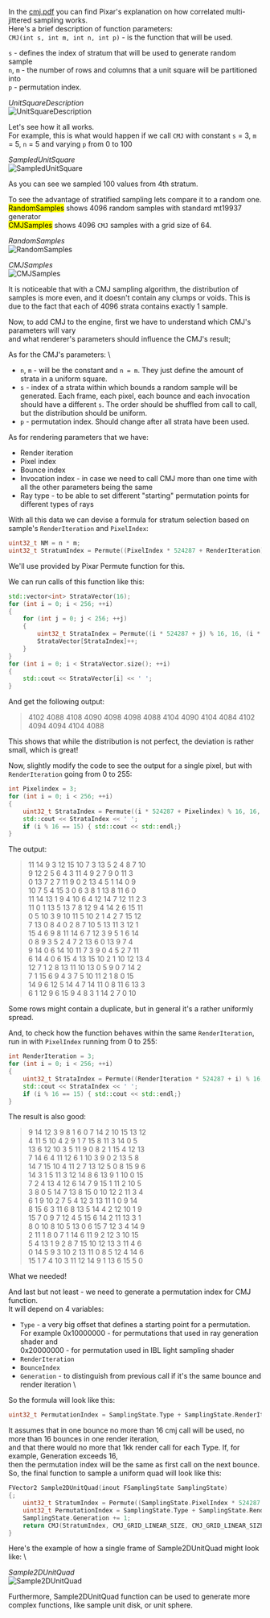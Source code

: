 In the [cmj.pdf](https://graphics.pixar.com/library/MultiJitteredSampling/paper.pdf) you can find Pixar's
explanation on how correlated multi-jittered sampling works. \
Here's a brief description of function parameters: \
`CMJ(int s, int m, int n, int p)` - is the function that will be used.

`s` - defines the index of stratum that will be used to generate random sample \
`n`, `m` - the number of rows and columns that a unit square will be partitioned into \
`p` - permutation index.

*UnitSquareDescription* \
![UnitSquareDescription](./a.jpg "UnitSquareDescription")

Let's see how it all works. \
For example, this is what would happen if we call `CMJ` with constant `s` = 3, `m` = 5, `n` = 5 and varying `p` from 0 to 100

*SampledUnitSquare* \
![SampledUnitSquare](./b.bmp "SampledUnitSquare")

As you can see we sampled 100 values from 4th stratum.

To see the advantage of stratified sampling lets compare it to a random one. \
<mark>RandomSamples</mark> shows 4096 random samples with standard mt19937 generator \
<mark>CMJSamples</mark> shows 4096 `CMJ` samples with a grid size of 64.

*RandomSamples* \
![RandomSamples](./c.bmp "RandomSamples")

*CMJSamples* \
![CMJSamples](./d.bmp "CMJSamples")

It is noticeable that with a CMJ sampling algorithm, the distribution of samples is more even, and it doesn't contain
any clumps or voids. This is due to the fact that each of 4096 strata contains exactly 1 sample.

Now, to add CMJ to the engine, first we have to understand which CMJ's parameters will vary \
and what renderer's parameters should influence the CMJ's result;

As for the CMJ's parameters: \
 - `n`, `m` - will be the constant and `n = m`. They just define the amount of strata in a uniform square.
 - `s` - index of a strata within which bounds a random sample will be generated.
Each frame, each pixel, each bounce and each invocation should have a different `s`.
The order should be shuffled from call to call, but the distribution should be uniform.
 - `p` - permutation index. Should change after all strata have been used.

As for rendering parameters that we have:
 - Render iteration
 - Pixel index
 - Bounce index
 - Invocation index - in case we need to call CMJ more than one time with all the other parameters being the same 
 - Ray type - to be able to set different "starting" permutation points for different types of rays

With all this data we can devise a formula for stratum selection based on sample's `RenderIteration` and `PixelIndex`:
```c++
uint32_t NM = n * m;
uint32_t StratumIndex = Permute((PixelIndex * 524287 + RenderIteration) % NM, NM, (PixelIndex * 524287 + RenderIteration) / NM);
```
We'll use provided by Pixar Permute function for this.

We can run calls of this function like this:
```c++
std::vector<int> StrataVector(16);
for (int i = 0; i < 256; ++i)
{
	for (int j = 0; j < 256; ++j)
	{
		uint32_t StrataIndex = Permute((i * 524287 + j) % 16, 16, (i * 524287 + j) / 16);
		StrataVector[StrataIndex]++;
	}
}
for (int i = 0; i < StrataVector.size(); ++i)
{
	std::cout << StrataVector[i] << ' ';
}
```
And get the following output:
>4102 4088 4108 4090 4098 4098 4088 4104 4090 4104 4084 4102 4094 4094 4104 4088

This shows that while the distribution is not perfect, the deviation is rather small, which is great!

Now, slightly modify the code to see the output for a single pixel, but with `RenderIteration` going from 0 to 255:
```c++
int Pixelindex = 3;
for (int i = 0; i < 256; ++i)
{
	uint32_t StrataIndex = Permute((i * 524287 + Pixelindex) % 16, 16, (i * 524287 + Pixelindex) / 16);
	std::cout << StrataIndex << ' ';
	if (i % 16 == 15) { std::cout << std::endl;}
}
```
The output:
>11 14 9 3 12 15 10 7 3 13 5 2 4 8 7 10 \
9 12 2 5 6 4 3 11 4 9 2 7 9 0 11 3 \
0 13 7 2 7 11 9 0 2 13 4 5 1 14 0 9 \
10 7 5 4 15 3 0 6 3 8 1 13 8 11 6 0 \
11 14 13 1 9 4 10 6 4 12 14 7 12 11 2 3 \
11 0 1 13 5 13 7 8 12 9 4 14 2 6 15 11 \
0 5 10 3 9 10 11 5 10 2 1 4 2 7 15 12 \
7 13 0 8 4 0 2 8 7 10 5 13 11 3 12 1 \
15 4 6 9 8 11 14 6 7 12 3 9 5 1 6 14 \
0 8 9 3 5 2 4 7 2 13 6 0 13 9 7 4 \
9 14 0 6 14 10 11 7 3 9 0 4 5 2 7 11 \
6 14 4 0 6 15 4 13 15 10 2 1 10 12 13 4 \
12 7 1 2 8 13 11 10 13 0 5 9 0 7 14 2 \
7 1 15 6 9 4 3 7 5 10 11 2 1 8 0 15 \
14 9 6 12 5 14 4 7 14 11 0 8 11 6 13 3 \
6 1 12 9 6 15 9 4 8 3 1 14 2 7 0 10

Some rows might contain a duplicate, but in general it's a rather uniformly spread.

And, to check how the function behaves within the same `RenderIteration`, run in with `PixelIndex` running from 0 to 255:
```c++
int RenderIteration = 3;
for (int i = 0; i < 256; ++i)
{
	uint32_t StrataIndex = Permute((RenderIteration * 524287 + i) % 16, 16, (RenderIteration * 524287 + i) / 16);
	std::cout << StrataIndex << ' ';
	if (i % 16 == 15) { std::cout << std::endl;}
}
```
The result is also good:
>9 14 12 3 9 8 1 6 0 7 14 2 10 15 13 12 \
4 11 5 10 4 2 9 1 7 15 8 11 3 14 0 5 \
13 6 12 10 3 5 11 9 0 8 2 1 15 4 12 13 \
7 14 6 4 11 12 6 1 10 3 9 0 2 13 5 8 \
14 7 15 10 4 11 2 7 13 12 5 0 8 15 9 6 \
14 3 1 5 11 3 12 14 8 6 13 9 1 10 0 15 \
7 2 4 13 4 12 6 14 7 9 15 1 11 2 10 5 \
3 8 0 5 14 7 13 8 15 0 10 12 2 11 3 4 \
6 1 9 10 2 7 5 4 12 3 13 11 1 0 9 14 \
8 15 6 3 11 6 8 13 5 14 4 2 12 10 1 9 \
15 7 0 9 7 12 4 5 15 6 14 2 11 13 3 1 \
8 0 10 8 10 5 13 0 6 15 7 12 3 4 14 9 \
2 11 1 8 0 7 1 14 6 11 9 2 12 3 10 15 \
5 4 13 1 9 2 8 7 15 10 12 13 3 11 4 6 \
0 14 5 9 3 10 2 13 11 0 8 5 12 4 14 6 \
15 1 7 4 10 3 11 12 14 9 1 13 6 15 5 0

What we needed!

And last but not least - we need to generate a permutation index for CMJ function. \
It will depend on 4 variables:
 - `Type` - a very big offset that defines a starting point for a permutation. \
For example 0x10000000 - for permutations that used in ray generation shader and \
0x20000000 - for permutation used in IBL light sampling shader
 - `RenderIteration`
 - `BounceIndex`
 - `Generation` - to distinguish from previous call if it's the same bounce and render iteration \

So the formula will look like this:
```c++
uint32_t PermutationIndex = SamplingState.Type + SamplingState.RenderIteration * 256 + SamplingState.Bounce * 16 + SamplingState.Generation;
```
It assumes that in one bounce no more than 16 cmj call will be used, no more than 16 bounces in one render iteration, \
and that there would no more that 1kk render call for each Type. If, for example, Generation exceeds 16,\
then the permutation index will be the same as first call on the next bounce.
So, the final function to sample a uniform quad will look like this:
```c++
FVector2 Sample2DUnitQuad(inout FSamplingState SamplingState)
{;
	uint32_t StratumIndex = Permute((SamplingState.PixelIndex * 524287 + SamplingState.RenderIteration) % CMJ_TOTAL_GRID_SIZE, CMJ_TOTAL_GRID_SIZE, (SamplingState.PixelIndex * 524287 + SamplingState.RenderIteration) / CMJ_TOTAL_GRID_SIZE);
	uint32_t PermutationIndex = SamplingState.Type + SamplingState.RenderIteration * 256 + SamplingState.Bounce * 16 + SamplingState.Generation;
	SamplingState.Generation += 1;
	return CMJ(StratumIndex, CMJ_GRID_LINEAR_SIZE, CMJ_GRID_LINEAR_SIZE, PermutationIndex);
}
```

Here's the example of how a single frame of Sample2DUnitQuad might look like: \

*Sample2DUnitQuad* \
![Sample2DUnitQuad](./e.png "CMJSamples")

Furthermore, Sample2DUnitQuad function can be used to generate more complex functions, like sample unit disk, or unit sphere.
